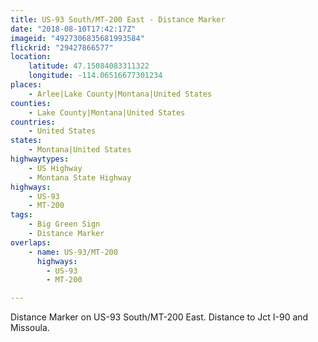 ```yaml
---
title: US-93 South/MT-200 East - Distance Marker
date: "2018-08-10T17:42:17Z"
imageid: "4927306835681993584"
flickrid: "29427866577"
location:
    latitude: 47.15084083311322
    longitude: -114.06516677301234
places:
    - Arlee|Lake County|Montana|United States
counties:
    - Lake County|Montana|United States
countries:
    - United States
states:
    - Montana|United States
highwaytypes:
    - US Highway
    - Montana State Highway
highways:
    - US-93
    - MT-200
tags:
    - Big Green Sign
    - Distance Marker
overlaps:
    - name: US-93/MT-200
      highways:
        - US-93
        - MT-200

---
```

Distance Marker on US-93 South/MT-200 East.  Distance to Jct I-90 and Missoula.